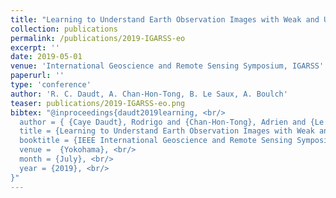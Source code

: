 ```yaml
---
title: "Learning to Understand Earth Observation Images with Weak and Unreliable Ground Truth"
collection: publications
permalink: /publications/2019-IGARSS-eo
excerpt: ''
date: 2019-05-01
venue: 'International Geoscience and Remote Sensing Symposium, IGARSS'
paperurl: ''
type: 'conference'
author: 'R. C. Daudt, A. Chan-Hon-Tong, B. Le Saux, A. Boulch'
teaser: publications/2019-IGARSS-eo.png 
bibtex: "@inproceedings{daudt2019learning, <br/>
  author = { {Caye Daudt}, Rodrigo and {Chan-Hon-Tong}, Adrien and {Le Saux}, Bertrand and Boulch, Alexandre}, <br/>
  title = {Learning to Understand Earth Observation Images with Weak and Unreliable Ground Truth}, <br/>
  booktitle = {IEEE International Geoscience and Remote Sensing Symposium (IGARSS)}, <br/>
  venue =  {Yokohama}, <br/>
  month = {July}, <br/>
  year = {2019}, <br/>
}"
---
```


